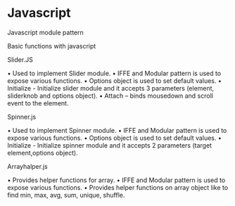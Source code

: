 # Javascript
Javascript module pattern

Basic functions with javascript

Slider.JS

• Used to implement Slider module. • IFFE and Modular pattern is used to expose various functions. • Options object is used to set default values. • Initialize - Initialize slider module and it accepts 3 parameters (element, sliderknob and options object). • Attach – binds mousedown and scroll event to the element.

Spinner.js

• Used to implement Spinner module. • IFFE and Modular pattern is used to expose various functions. • Options object is used to set default values. • Initialize - Initialize spinner module and it accepts 2 parameters (target element,options object).

Arrayhalper.js

• Provides helper functions for array. • IFFE and Modular pattern is used to expose various functions. • Provides helper functions on array object like to find min, max, avg, sum, unique, shuffle.
